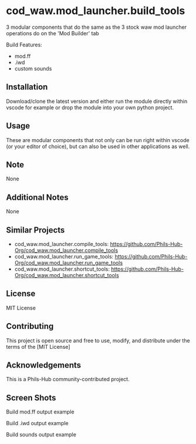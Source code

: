 # cod_waw.mod_launcher.build_tools

3 modular components that do the same as the 3 stock waw mod launcher operations do on the 'Mod Builder' tab

Build Features:
- mod.ff
- .iwd
- custom sounds

## Installation

Download/clone the latest version and either run the module directly within vscode for example or drop the module into your own python project.

## Usage

These are modular components that not only can be run right within vscode (or your editor of choice), but can also be used in other applications as well.

## Note

None

## Additional Notes

None

## Similar Projects

- cod_waw.mod_launcher.compile_tools: https://github.com/Phils-Hub-Org/cod_waw.mod_launcher.compile_tools
- cod_waw.mod_launcher.run_game_tools: https://github.com/Phils-Hub-Org/cod_waw.mod_launcher.run_game_tools
- cod_waw.mod_launcher.shortcut_tools: https://github.com/Phils-Hub-Org/cod_waw.mod_launcher.shortcut_tools

## License

MIT License

## Contributing
This project is open source and free to use, modify, and distribute under the terms of the [MIT License]

## Acknowledgements

This is a Phils-Hub community-contributed project.

## Screen Shots

Build mod.ff output example

Build .iwd output example

Build sounds output example